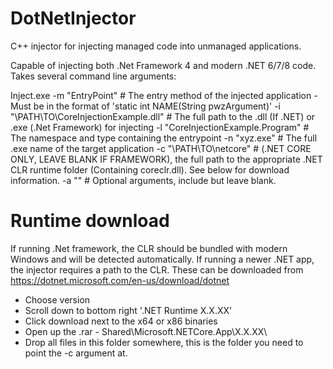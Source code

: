 # DotNetInjector

C++ injector for injecting managed code into unmanaged applications.

Capable of injecting both .Net Framework 4 and modern .NET 6/7/8 code.  Takes several command line arguments:

Inject.exe 
  -m "EntryPoint"                                 # The entry method of the injected application - Must be in the format of 'static int NAME(String pwzArgument)'
    -i "\PATH\TO\CoreInjectionExample.dll"        # The full path to the .dll (If .NET) or .exe (.Net Framework) for injecting
      -l "CoreInjectionExample.Program"           # The namespace and type containing the entrypoint
        -n "xyz.exe"                              # The full .exe name of the target application
          -c "\PATH\TO\netcore"                   # (.NET CORE ONLY, LEAVE BLANK IF FRAMEWORK), the full path to the appropriate .NET CLR runtime folder (Containing coreclr.dll). See below for download information.
            -a ""                                 # Optional arguments, include but leave blank.

# Runtime download

If running .Net framework, the CLR should be bundled with modern Windows and will be detected automatically.
If running a newer .NET app, the injector requires a path to the CLR. These can be downloaded from https://dotnet.microsoft.com/en-us/download/dotnet 


- Choose version
- Scroll down to bottom right '.NET Runtime X.X.XX'
- Click download next to the x64 or x86 binaries
- Open up the .rar - Shared\Microsoft.NETCore.App\X.X.XX\
- Drop all files in this folder somewhere, this is the folder you need to point the -c argument at.
